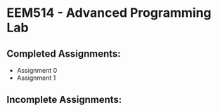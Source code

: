 # EEM514 - Advanced Programming Lab

## Completed Assignments:
  - Assignment 0
  - Assignment 1

## Incomplete Assignments:

